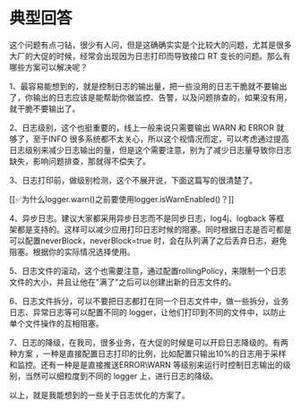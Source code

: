 # 典型回答


这个问题有点刁钻，很少有人问，但是这确确实实是个比较大的问题，尤其是很多大厂的大促的时候，经常会出现因为日志打印而导致接口 RT 变长的问题。那么有哪些方案可以解决呢？



1、最容易能想到的，就是控制日志的输出量，把一些没用的日志干脆就不要输出了，你输出的日志应该是能帮助你做监控、告警，以及问题排查的，如果没有用，就干脆不要输出了。



2、日志级别，这个也挺重要的，线上一般来说只需要输出 WARN 和 ERROR 就够了，至于INFO 很多系统都不太关心，所以这个视情况而定，可以考虑通过提高日志级别来减少日志输出的量，但是这个需要注意，别为了减少日志量导致你日志缺失，影响问题排查，那就得不偿失了。



3、日志打印前，做级别检测，这个不展开说，下面这篇写的很清楚了。



[[✅为什么logger.warn()之前要使用logger.isWarnEnabled()？]]



4、异步日志。建议大家都采用异步日志而不是同步日志，log4j、logback 等框架都是支持的。这样可以减少应用打印日志时候的阻塞。同时根据日志是否可都是可以配置neverBlock，neverBlock=true 时，会在队列满了之后丢弃日志，避免阻塞。根据你的实际情况选择使用。



5、日志文件的滚动，这个也需要注意，通过配置rollingPolicy，来限制一个日志文件的大小，并且让他在"满了"之后可以创建出新的日志文件的。



6、日志文件拆分，可以不要把日志都打在同一个日志文件中，做一些拆分，业务日志、异常日志等可以配置不同的 logger，让他们打印到不同的文件中，以防止单个文件操作的互相阻塞。



7、日志的降级，在我司，很多业务，在大促的时候是可以开启日志降级的。有两种方案 ，一种是直接配置日志打印的比例，比如配置只输出10%的日志用于采样和监控。还有一种是是直接推送ERROR\WARN 等级别来运行时控制日志输出的级别，当然可以细粒度到不同的 logger 上，进行日志的降级。





以上，就是我能想到的一些关于日志优化的方案了。

